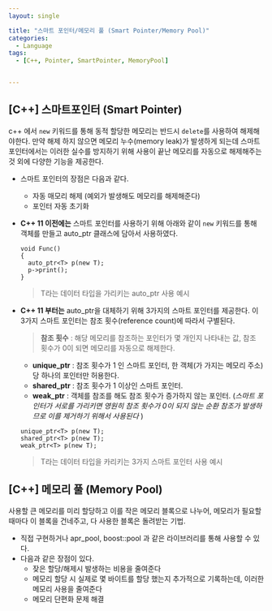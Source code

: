 ```yaml
---
layout: single

title: "스마트 포인터/메모리 풀 (Smart Pointer/Memory Pool)"
categories:
  - Language
tags:
  - [C++, Pointer, SmartPointer, MemoryPool]


---
```


## [C++] 스마트포인터 (Smart Pointer)

c++ 에서 `new` 키워드를 통해 동적 할당한 메모리는 반드시 `delete`를 사용하여 해제해야한다. 만약 해제 하지 않으면 메모리 누수(memory leak)가 발생하게 되는데 스마트 포인터에서는 이러한 실수를 방지하기 위해 사용이 끝난 메모리를 자동으로 해제해주는 것 외에 다양한 기능을 제공한다.

- 스마트 포인터의 장점은 다음과 같다.
  - 자동 매모리 해제 (예외가 발생해도 메모리를 해제해준다)
  - 포인터 자동 초기화

- **C++ 11 이전에는** 스마트 포인터를 사용하기 위해 아래와 같이 `new` 키워드를 통해 객체를 만들고 auto_ptr<T> 클래스에 담아서 사용하였다.

  ```
  void Func()
  {
  	auto_ptr<T> p(new T);
  	p->print();
  }
  ```

  > T라는 데이터 타입을 가리키는 auto_ptr 사용 예시

- **C++ 11 부터는** auto_ptr을 대체하기 위해 3가지의 스마트 포인터를 제공한다. 이 3가지 스마트 포인터는 참조 횟수(reference count)에 따라서 구별된다.

  > **참조 횟수** : 해당 메모리를 참조하는 포인터가 몇 개인지 나타내는 값, 참조 횟수가 0이 되면 메모리를 자동으로 해제한다. 

  - **unique_ptr** : 참조 횟수가 1 인 스마트 포인터, 한 객체(가 가지는 메모리 주소) 당 하나의 포인터만 허용한다.
  - **shared_ptr** : 참조 횟수가 1 이상인 스마트 포인터.
  - **weak_ptr** : 객체를 참조를 해도 참조 횟수가 증가하지 않는 포인터. (*스마트 포인터가 서로를 가리키면 영원히 참조 횟수가 0이 되지 않는 순환 참조가 발생하므로 이를 제거하기 위해서 사용된다* )

  ```
  unique_ptr<T> p(new T);
  shared_ptr<T> p(new T);
  weak_ptr<T> p(new T);
  ```

  > T라는 데이터 타입을 카리키는 3가지 스마트 포인터 사용 예시



## [C++] 메모리 풀 (Memory Pool)

사용할 큰 메모리를 미리 할당하고 이를 작은 메모리 블록으로 나누어, 메모리가 필요할 때마다 이 블록을 건네주고, 다 사용한 블록은 돌려받는 기법.

- 직접 구현하거나 apr_pool, boost::pool 과 같은 라이브러리를 통해 사용할 수 있다.
- 다음과 같은 장점이 있다.
  - 잦은 할당/해제시 발생하는 비용을 줄여준다
  - 메모리 할당 시 실제로 몇 바이트를 할당 했는지 추가적으로 기록하는데, 이러한 메모리 사용을 줄여준다
  - 메모리 단편화 문제 해결